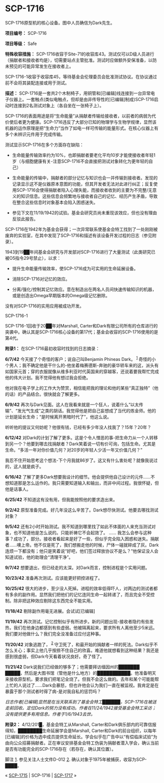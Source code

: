 # SCP-1716
                        




SCP-1716原型机的核心设备。图中人员确信为Dark先生。



**项目编号：** SCP-1716

**项目等级：** Safe

**特殊收容措施：** SCP-1716收容于Site-71的收容库43。测试仅可以D级人员进行（捐献者和接收者均是），切需要站点主管批准。测试时应做额外安保准备，以防未预见的可能异常发生在接收者上。

SCP-1716-1收容于收容库45，等待基金会伦理委员会批准测试协议。在协议通过前不会将其装配连接或用于测试。

**描述：** SCP-1716是一套共2个木制椅子，用铜管和[已编辑]线连接到一台异常电子仪器上。一套触点(类似电触点，但却是由非传导性的]已编辑]制成)SCP-1716启动时连接到2名测试对象上（各自坐在一张椅子上）。

SCP-1716的表面用途是将“生命能量”从捐献者传输给接收者，以前者的病弱为代价使后者更为健康。SCP-1716违反了大部分已知的物理学与生物学规律，显然该机器的运作原理是把“生命力”当作了如电一样可传输的能量形式。在核心仪器上有多个未辨识元件用于完成传输。

测试显示SCP-1716在多个方面存在缺陷：

- 生命能量传输效率约为10%，也即捐献者要老化平均10岁才能使接收者年轻1岁（与细胞健康有关-注意SCP-1716不会直接把测试对象转化为更年轻的自己）

- 生命能量的传输中，捐献者的部分记忆与知识也会一并传输到接收者。发现的记录显示这不是仪器原本意图的功能，但其开发者无法对此进行纠正；反复使用SCP-1716会使得捐献者陷入心理失能，而接收者收到的主要为不完整/无意义的知识信息。这些信息会频繁地与接收者自己的记忆、经历产生矛盾，导致在整合这些信息时对象基本会陷入困惑迷失。

- 参见下文在11/19/1942的试验。基金会研究员尚未重现该效应，但也没有理由反驳此报告。

SCP-1716在1942年为基金会获得；一次异常联系使基金会特工找到了一处刚刚被废弃的实验室，在其中发现了SCP-1716和描述有该设备开发过程的日志（参见附录）。

1943到19██年间基金会研究与开发部对SCP-1716进行了大量测试（此类研究已被O5指令29号禁止），以求：

- 提升生命能量传输效率，使SCP-1716成为可实用的生命延展设备。

- 消除SCP-1716对记忆的效应。

- 分离/强化/控制其记忆效应。意在制造出在两名人员间快速传输知识的机器，或是创造出Omega早期版本的Omega级记忆删除。

没有对SCP-1716的实用应用被成功开发。



SCP-1716-1



SCP-1716-1回收于20██年对Marshall, Carter和Dark有限公司所有的仓库进行的突袭中。确认其是SCP-1716核心设备的第17代；基金会收容的SCP-1716使用的是第4代。

**附录1：** 在SCP-1716最初收容时找到的日志摘录：

**6/7/42**  今天接了个奇怪的客户；说自己叫Benjamin Phineas Dark。<sup class='footnoteref'>
 <a shape='rect' class='footnoteref' id='footnoteref-1' href='javascript:;' onclick='WIKIDOT.page.utils.scrollToReference(&apos;footnote-1&apos;)'>1</a>
</sup>奇怪的小个男人；我不确定他是干什么的-他坐着梅赛德斯-奔驰的豪华轿车来的这，派头有如国家元首；穿的衣服就像从维多利亚时代英国来的穿越客，还说着要我帮忙完成他的伟大计划。我不觉得他有想过我会拒绝。

他对我在电子学上的工作大为赞赏，相信能把我的理论和他的某些“真正独特”（他的话）的产品结合。很快就会了解更多。

**6/9/42**  再次与Dark见面。这人在我看来就是一个狂人，说着什么“以太传输”、“发光气生成”之类的胡话。我觉得他是把自己妄想成了当代的炼金师。他的计划是延长生命；“是时候离开黑暗时代了”，他这么说。

听听他的提议又何妨呢？他很有钱，已经有多少年没人找我了？15年？20年？

**6/12/42**  对Dark的计划了解了更多。这是个令人憎恶的事-把生命力从一个人转移到另一个？他要到哪去找捐献者？Dark笑着说一切有价可询，包括生命。尤其是生命。“多活一年对你价值几何？对20岁的年轻人少活一年又价值几何？”

我忍不住开始思考这个想法-下个月我就86岁了。这又有什么害处呢？就像我说过的，这人就是疯子。

**6/16/42**  了解了更多Dark想要我设计的细节。他会提供他自己设计的元件……不想知道那是怎么运作的。我只需要知道输入和输出，而非中间过程。我很怀疑，但他是话事人。

**6/25/42**  不知道这有没有用，但我能按照他的要求造出来。

**9/2/42**  原型准备完成。好几年没这么辛苦了。Dark想尽快测试。他要去哪找测试对象？

**9/5/42**  还有2小时开始测试。我不知道到哪里找了如此不体面的人来充当测试对象，也不知道他是怎么说的。只能祈祷它不会起效了。
……
我怎么会参与这种事？成功了，部分。接收者看起来是好了一些，但似乎完全陷入困惑和迷失。捐献者……噢上帝。他不仅是死了，我们想搬走他的时候，尸体一碰就碎成了灰。Dark连烦一下都没有；他只是笑着说“好吧，他们签过释放协议不是么？”他保证没人会知道试验，他的助理会“清理干净”。

**9/7/42**  想要退出，但已经走的太深。对Dark而言，控制进程是个实用问题。

**10/23/42**  准备再次测试。应该能更好把控进程了。

**10/25/42**  很大的进步，至少没人死掉。进程的效率低得吓人，对两边的测试者都有多余的副作用。显然我们把他们的记忆连同生命一起转递了，而且完全不受控制。除非把这种效应剔除这东西完全不能实用。

**11/18/42**  剔除副作用毫无进展。会试试[已编辑]

**11/19/42**  再次测试。记忆控制似乎有所进步。新的问题出现-接收者隐约有些发热，我们在他身边都感到有些虚弱。他被隔离起来，要求所有人离他至少5米远。我们要对他做什么？我们完全没准备过应付这种事。

**11/20/42**  对象逃跑了，<sup class='footnoteref'>
 <a shape='rect' class='footnoteref' id='footnoteref-2' href='javascript:;' onclick='WIKIDOT.page.utils.scrollToReference(&apos;footnote-2&apos;)'>2</a>
</sup>守卫死了，和最开始的捐献者一样的死法。Dark似乎不怎么关心；事实上他几乎按捺不住自己的欣喜。难道他就想看到这种结果？我还是感到很虚弱，但Dark今天看着状况良好。奇了怪了。

**11/21/42**  Dark说我们已经做的够多了；他需要拜访缅因州的███████ █████，然后是大图书馆（管他是什么地方）的███████████。他准备明天来接收原型机，要求我们把笔记全烧了。但我不会这么做的。去年和某个可能能帮上忙的人说过了……Dark会暴怒，但也许他会认为我们一直在被监视。我肯定是在暴露于那个测试者时得了病-是对我自私的惩罚吗？

*日志作者[已编辑]显然是在当天联系到了基金会特工██████，SCP-1716在被送走前回收。定位Dark的努力没有成功。作者在11/24/1942接受基金会特工采访；没有提供更多有用信息。作者于1/6/1943去世。* 

**附录2：** 4/12/201█，基金会特工从Marshall, Carter和Dark俱乐部内的可靠信报得知，████████生命延展学会是Marshall, Carter和Dark的前台组织，以每年[已编辑]的价格为选中成员提供生命延长。学会似乎在广告中以“有偿临床试验”为由向公众招募捐献者。正在审议安排基金会特工伪装为捐献者潜入学会，确认当前是否有功能完全的SCP-1716存在（若存在，确认其位置）。


脚注
<a shape='rect' href='javascript:;' onclick='WIKIDOT.page.utils.scrollToReference(&apos;footnoteref-1&apos;)'>1</a>. 参见关注人士文件D-012
<a shape='rect' href='javascript:;' onclick='WIKIDOT.page.utils.scrollToReference(&apos;footnoteref-2&apos;)'>2</a>. 确认对象于1975年被捕获，收容为SCP-████。



« [SCP-1715](/scp-1715) | SCP-1716 | [SCP-1717](/scp-1717) »





                    